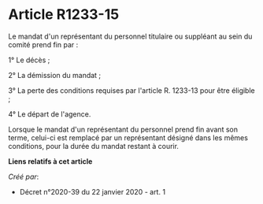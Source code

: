# Article R1233-15

Le mandat d'un représentant du personnel titulaire ou suppléant au sein du comité prend fin par :

1° Le décès ;

2° La démission du mandat ;

3° La perte des conditions requises par l'article R. 1233-13 pour être éligible ;

4° Le départ de l'agence.

Lorsque le mandat d'un représentant du personnel prend fin avant son terme, celui-ci est remplacé par un représentant désigné
dans les mêmes conditions, pour la durée du mandat restant à courir.

**Liens relatifs à cet article**

_Créé par_:

  - Décret n°2020-39 du 22 janvier 2020 - art. 1

